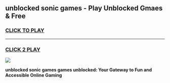 
## unblocked sonic games - Play Unblocked Gmaes & Free
<h3>
<a href="https://premium.freeplayer.one?title=unblocked_sonic_games&ref=19F">CLICK TO PLAY</a></h3>
<hr>

<h3>
<a href="https://premium.freeplayer.one?title=unblocked_sonic_games&ref=19F">CLICK 2 PLAY</a>
  
</h3>

<a href="https://premium.freeplayer.one?title=unblocked_sonic_games&ref=19F/"><img src="https://clearcache.store/games.png"></a>


**unblocked sonic games games unblocked: Your Gateway to Fun and Accessible Online Gaming**

